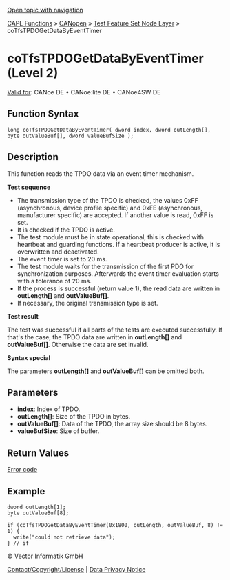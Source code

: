 [Open topic with navigation](../../../../../../CANoeDEFamily.htm#Topics/CAPLFunctions/CANopen/NodeLayerTFS/Functions/CAPLfunctionCoTfsTpdoGetDataByEventTimer.md)

[CAPL Functions](../../../CAPLfunctions.md) » [CANopen](../../CAPLfunctionsCANopenOverview.md) » [Test Feature Set Node Layer](../CAPLfunctionsCANopenNLTFSLevelOverview.md) » coTfsTPDOGetDataByEventTimer

# coTfsTPDOGetDataByEventTimer (Level 2)

[Valid for](../../../../Shared/FeatureAvailability.md): CANoe DE • CANoe:lite DE • CANoe4SW DE

## Function Syntax

```plaintext
long coTfsTPDOGetDataByEventTimer( dword index, dword outLength[], byte outValueBuf[], dword valueBufSize );
```

## Description

This function reads the TPDO data via an event timer mechanism.

**Test sequence**

- The transmission type of the TPDO is checked, the values 0xFF (asynchronous, device profile specific) and 0xFE (asynchronous, manufacturer specific) are accepted. If another value is read, 0xFF is set.
- It is checked if the TPDO is active.
- The test module must be in state operational, this is checked with heartbeat and guarding functions. If a heartbeat producer is active, it is overwritten and deactivated.
- The event timer is set to 20 ms.
- The test module waits for the transmission of the first PDO for synchronization purposes. Afterwards the event timer evaluation starts with a tolerance of 20 ms.
- If the process is successful (return value 1), the read data are written in **outLength[]** and **outValueBuf[]**.
- If necessary, the original transmission type is set.

**Test result**

The test was successful if all parts of the tests are executed successfully. If that's the case, the TPDO data are written in **outLength[]** and **outValueBuf[]**. Otherwise the data are set invalid.

**Syntax special**

The parameters **outLength[]** and **outValueBuf[]** can be omitted both.

## Parameters

- **index**: Index of TPDO.
- **outLength[]**: Size of the TPDO in bytes.
- **outValueBuf[]**: Data of the TPDO, the array size should be 8 bytes.
- **valueBufSize**: Size of buffer.

## Return Values

[Error code](../CAPLfunctionsCANopenNLTFSErrorCodes.md)

## Example

```plaintext
dword outLength[1];
byte outValueBuf[8];

if (coTfsTPDOGetDataByEventTimer(0x1800, outLength, outValueBuf, 8) != 1) {
  write("could not retrieve data");
} // if
```

© Vector Informatik GmbH

[Contact/Copyright/License](../../../../Shared/ContactCopyrightLicense.md) | [Data Privacy Notice](https://www.vector.com/int/en/company/get-info/privacy-policy/)